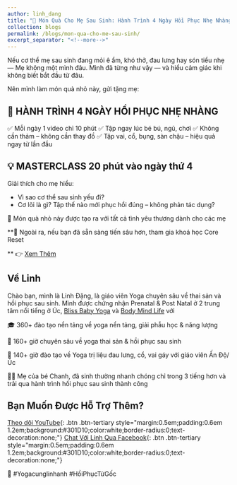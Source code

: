 ```yaml
---
author: linh_dang
title: "🎁 Món Quà Cho Mẹ Sau Sinh: Hành Trình 4 Ngày Hồi Phục Nhẹ Nhàng"
collection: blogs
permalink: /blogs/mon-qua-cho-me-sau-sinh/
excerpt_separator: "<!--more-->"
---
```


<!-- markdownlint-disable MD028 -->
<!-- markdownlint-disable MD033 -->

Nếu cơ thể mẹ sau sinh đang mỏi ê ẩm, khó thở, đau lưng hay són tiểu nhẹ —
Mẹ không một mình đâu.
Mình đã từng như vậy — và hiểu cảm giác khi không biết bắt đầu từ đâu.

Nên mình làm món quà nhỏ này, gửi tặng mẹ:

## 🎁 HÀNH TRÌNH 4 NGÀY HỒI PHỤC NHẸ NHÀNG
✅ Mỗi ngày 1 video chỉ 10 phút
✅ Tập ngay lúc bé bú, ngủ, chơi
✅ Không cần thảm – không cần thay đồ
✅ Tập vai, cổ, bụng, sàn chậu – hiệu quả ngay từ lần đầu

## 💡 MASTERCLASS 20 phút vào ngày thứ 4
Giải thích cho mẹ hiểu:

- Vì sao cơ thể sau sinh yếu đi?
- Cơ lõi là gì? Tập thế nào mới phục hồi đúng – không phản tác dụng?

<div class="ml-embedded" data-form="xKc0oP"></div>

💝 Món quà nhỏ này được tạo ra với tất cả tình yêu thương dành cho các mẹ

**🎯 Ngoài ra, nếu bạn đã sẵn sàng tiến sâu hơn, tham gia khoá học Core Reset 

** 👉 [Xem Thêm](https://yogacunglinhanh.com/khoa-hoc/core-reset-yoga-hoi-phuc-sau-sinh/)

## Về Linh

Chào bạn, mình là Linh Đặng, là giáo viên Yoga chuyên sâu về thai sản và hồi phục sau sinh. Mình được chứng nhận Prenatal & Post Natal ở 2 trung tâm nổi tiếng ở Úc, [Bliss Baby Yoga](https://blissbabyyoga.com/) và [Body Mind Life](https://www.bodymindlife.com/about) với

🎓 360+ đào tạo nền tảng về yoga nền tảng, giải phẫu học & năng lượng

🤱 160+ giờ chuyên sâu về yoga thai sản & hồi phục sau sinh

🏥 140+ giờ đào tạo về Yoga trị liệu đau lưng, cổ, vai gáy với giáo viên Ấn Độ/Úc

👩‍👧 Mẹ của bé Chanh, đã sinh thường nhanh chóng chỉ trong 3 tiếng hơn và trải qua hành trình hồi phục sau sinh thành công

## Bạn Muốn Được Hỗ Trợ Thêm?

[Theo dõi YouTube](https://www.youtube.com/@yogacunglinhanh-noibanketn8829){: .btn .btn-tertiary style="margin:0.5em;padding:0.6em 1.2em;background:#301D10;color:white;border-radius:0;text-decoration:none;"}
[Chat Với Linh Qua Facebook](https://www.facebook.com/ngoclinhdnl/){: .btn .btn-tertiary style="margin:0.5em;padding:0.6em 1.2em;background:#301D10;color:white;border-radius:0;text-decoration:none;"}

📌 #Yogacunglinhanh #HồiPhụcTừGốc

